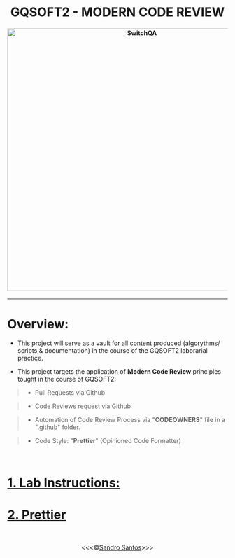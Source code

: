 <h1 align="center">GQSOFT2 - MODERN CODE REVIEW</h1>

<h4 align="center">

<img src="https://portotechhub.com/wp-content/uploads/2022/12/SWitCH_QA.png" alt="SwitchQA" title="SwitchQA" width="600px">

</h4>

<hr>

# **Overview:**

* This project will serve as a vault for all content produced (algorythms/ scripts & documentation) in the course of the GQSOFT2 laborarial practice.

* This project targets the application of **Modern Code Review** principles tought in the course of GQSOFT2:

>* Pull Requests via Github

>* Code Reviews request via Github

>* Automation of Code Review Process via "**CODEOWNERS**" file in a ".github" folder.

>* Code Style: "**Prettier**" (Opinioned Code Formatter)



<br>

# [**1. Lab Instructions:**](/docs/pdf/Switch-QA-GQS2-PL-MCReviews.pdf)

# [**2. Prettier**](/docs/aux-docs/prettier.md)

<br>
<p align="center">&lt;&lt;&lt;&copy;<a href="https://github.com/sandroffdsantos" target="blank">Sandro Santos</a>&gt;&gt;&gt;</p>